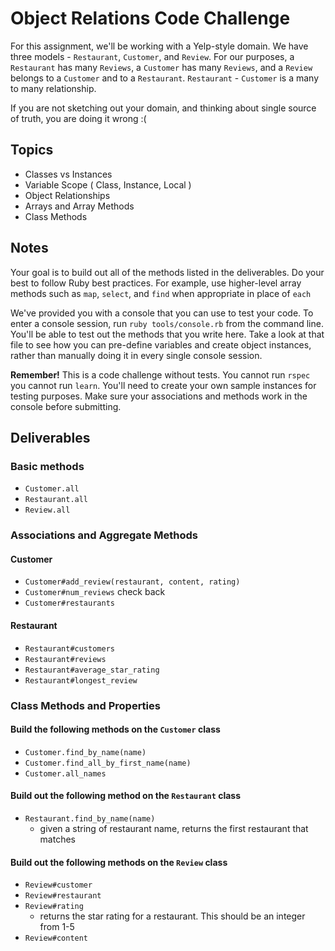 # Object Relations Code Challenge

For this assignment, we'll be working with a Yelp-style domain. We have three models - `Restaurant`, `Customer`, and `Review`.
For our purposes, a `Restaurant` has many `Reviews`, a `Customer` has many `Reviews`, and a `Review` belongs to a `Customer` and to a `Restaurant`.
`Restaurant` - `Customer` is a many to many relationship.

If you are not sketching out your domain, and thinking about single source of truth,
you are doing it wrong :(

## Topics

- Classes vs Instances
- Variable Scope ( Class, Instance, Local )
- Object Relationships
- Arrays and Array Methods
- Class Methods

## Notes

Your goal is to build out all of the methods listed in the deliverables. Do your best to follow Ruby best practices. For example, use higher-level array methods such as `map`, `select`, and `find` when appropriate in place of `each`

We've provided you with a console that you can use to test your code. To enter a console session, run `ruby tools/console.rb` from the command line. You'll be able to test out the methods that you write here. Take a look at that file to see how you can pre-define variables and create object instances, rather than manually doing it in every single console session.

**Remember!** This is a code challenge without tests. You cannot run `rspec` you cannot run `learn`. You'll need to create your own sample instances for testing purposes. Make sure your associations and methods work in the console before submitting.

## Deliverables

### Basic methods

- `Customer.all`
  <!-- - should return **all** of the customer instances -->
- `Restaurant.all`
  <!-- - returns an array of all restaurants -->
- `Review.all`
  <!-- - returns all of the reviews -->

### Associations and Aggregate Methods

#### Customer

- `Customer#add_review(restaurant, content, rating)`
   <!-- - given a **restaurant object**, some review content (as a string), and -->
   <!-- a star rating (as an integer), -->
  <!-- creates a new review and associates it with that customer and restaurant.come back -->
- `Customer#num_reviews`
  <!-- - Returns the total number of reviews that a customer has authored --> check back
- `Customer#restaurants`
  <!-- - Returns a **unique** array of all restaurants a customer has reviewed -->

#### Restaurant

- `Restaurant#customers`
  <!-- - Returns a **unique** list of all customers who have reviewed a particular restaurant. -->
- `Restaurant#reviews`
  <!-- - returns an array of all reviews for that restaurant -->
- `Restaurant#average_star_rating`
  <!-- - returns the average star rating for a restaurant based on its reviews -->
- `Restaurant#longest_review`
  <!-- - returns the longest review content for a given restaurant -->

### Class Methods and Properties

#### Build the following methods on the `Customer` class

- `Customer.find_by_name(name)`
  <!-- - given a string of a **full name**, returns the **first customer** whose full name matches -->
- `Customer.find_all_by_first_name(name)`
  <!-- - given a string of a first name, returns an **array** containing all customers with that first name -->
- `Customer.all_names`
  <!-- - should return an **array** of all of the customer full names -->

#### Build out the following method on the `Restaurant` class

- `Restaurant.find_by_name(name)`
  - given a string of restaurant name, returns the first restaurant that matches

#### Build out the following methods on the `Review` class

- `Review#customer`
  <!-- - returns the customer object for that given review -->
  <!-- - Once a review is created, I should not be able to change the author -->
- `Review#restaurant`
  <!-- - returns the restaurant object for that given review -->
  <!-- - Once a review is created, I should not be able to change the restaurant -->
- `Review#rating`
  - returns the star rating for a restaurant. This should be an integer from 1-5
- `Review#content`
  <!-- - returns the review content, as a string, for a particular review -->
